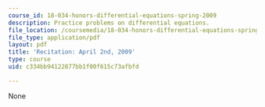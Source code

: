 ```yaml
---
course_id: 18-034-honors-differential-equations-spring-2009
description: Practice problems on differential equations.
file_location: /coursemedia/18-034-honors-differential-equations-spring-2009/c334bb94122877bb1f00f615c73afbfd_MIT18_034s09_rec12_4_2.pdf
file_type: application/pdf
layout: pdf
title: 'Recitation: April 2nd, 2009'
type: course
uid: c334bb94122877bb1f00f615c73afbfd

---
```

None